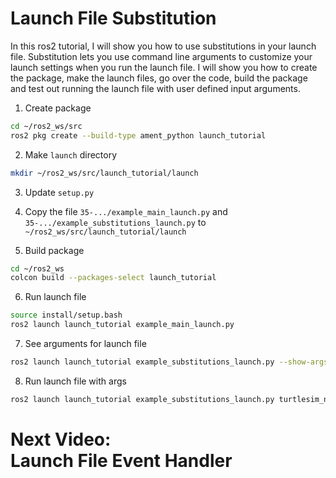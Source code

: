# Launch File Substitution
In this ros2 tutorial, I will show you how to use substitutions in your launch file. Substitution lets you use command line arguments to customize your launch settings when you run the launch file. I will show you how to create the package, make the launch files, go over the code, build the package and test out running the launch file with user defined input arguments. 

1. Create package 
```bash
cd ~/ros2_ws/src
ros2 pkg create --build-type ament_python launch_tutorial
```

2. Make `launch` directory
```bash
mkdir ~/ros2_ws/src/launch_tutorial/launch
```

3. Update `setup.py`

4. Copy the file `35-.../example_main_launch.py` and `35-.../example_substitutions_launch.py` to `~/ros2_ws/src/launch_tutorial/launch`

5. Build package 
```bash
cd ~/ros2_ws
colcon build --packages-select launch_tutorial
```

6. Run launch file 
```bash
source install/setup.bash
ros2 launch launch_tutorial example_main_launch.py
```

7. See arguments for launch file 
```bash
ros2 launch launch_tutorial example_substitutions_launch.py --show-args
```

8. Run launch file with args 
```bash
ros2 launch launch_tutorial example_substitutions_launch.py turtlesim_ns:='turtlesim3' use_provided_red:='True' new_background_r:=200
```

# Next Video:<br>Launch File Event Handler